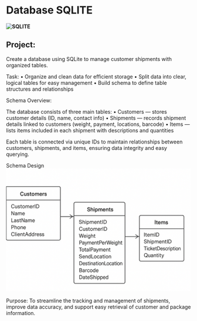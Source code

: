 # Database SQLITE
**![SQLITE](https://img.shields.io/badge/SQLite-07405E?style=for-the-badge&logo=sqlite&logoColor=white)**

## Project:

Create a database using SQLite to manage customer shipments with organized tables.

Task:
	•	Organize and clean data for efficient storage
	•	Split data into clear, logical tables for easy management
	•	Build schema to define table structures and relationships

Schema Overview:

The database consists of three main tables:
	•	Customers — stores customer details (ID, name, contact info)
	•	Shipments — records shipment details linked to customers (weight, payment, locations, barcode)
	•	Items — lists items included in each shipment with descriptions and quantities

Each table is connected via unique IDs to maintain relationships between customers, shipments, and items, ensuring data integrity and easy querying.

Schema Design 
![Tables Design for Database](SchemaDesign.PNG)

Purpose:
To streamline the tracking and management of shipments, improve data accuracy, and support easy retrieval of customer and package information.






